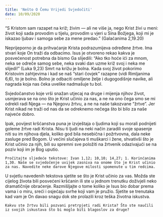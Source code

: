```yaml
---
title: 'Nešto O Čemu Vrijedi Svjedočiti'
date: 10/09/2020
---
```


“S Kristom sam razapet na križ; živim — ali ne više ja, nego Krist živi u meni: život koji sada provodim u tijelu, provodim u vjeri u Sina Božjega, koji mi je iskazao ljubav i samoga sebe za mene predao.” (Galaćanima 2,19.20)

Neprijeporno je da prihvaćanje Krista podrazumijeva određene žrtve. Ima stvari koje On traži da odbacimo. Isus je otvoreno rekao kakva je posvećenost potrebna da bismo Ga slijedili: “Ako tko hoće ići za mnom, neka se odreče samog sebe, neka svaki dan uzme križ svoj i neka me slijedi!” (Luka 9,23) Smrt na križu je bolna. Kada svoj život pokorimo Kristovim zahtjevima i kad se naš “stari čovjek” razapne (vidi Rimljanima 6,6), to je bolno. Bolno je odbaciti omiljene želje i dugogodišnje navike, ali nagrada koja nas čeka uvelike nadmašuje tu bol.

Svjedočanstvo koje vrši snažan utjecaj na druge i mijenja njihov život, usmjerava se na ono što je Krist učinio za nas, a ne na ono čega smo se mi odrekli radi Njega — na Njegovu žrtvu, a ne na naše takozvane “žrtve”. Jer Krist nikad ne traži od nas da se odreknemo nečega što bi bilo za naše najveće dobro.

Ipak, povijest kršćanstva puna je izvještaja o ljudima koji su morali podnijeti goleme žrtve radi Krista. Nisu ti ljudi na neki način zaradili svoje spasenje niti su im njihova djela, koliko god bila nesebična i požrtvovna, dala neke zasluge pred Bogom. U većini slučajeva ti muškarci i žene, shvativši što je Krist učinio za njih, bili su spremni sve položiti na žrtvenik odazivajući se na poziv koji im je Bog uputio.

`Pročitajte sljedeće tekstove: Ivan 1,12; 10,10; 14,27; 1. Korinćanima 1,30. Naše se svjedočenje uvijek zasniva na onome što je Krist učinio za nas. Navedite neke darove Njegove milosti spomenute u tim redcima.`

U svjetlu navedenih tekstova sjetite se što je Krist učinio za vas. Možda ste cijelog života bili posvećeni kršćanin ili ste u jednom trenutku doživjeli neko dramatičnije obraćenje. Razmišljajte o tome koliko je Isus bio dobar prema vama i o miru, sreći i osjećaju svrhe koji vam je pružio. Sjetite se trenutaka kad vam je On davao snagu dok ste prolazili kroz teška životna iskustva.

`Kakvu ste žrtvu bili pozvani pretrpjeti radi Krista? Što ste naučili iz svojih iskustava što bi moglo biti blagoslov za druge?`